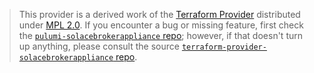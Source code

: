> This provider is a derived work of the [Terraform Provider](https://github.com/terraform-providers/terraform-provider-solacebrokerappliance)
> distributed under [MPL 2.0](https://www.mozilla.org/en-US/MPL/2.0/). If you encounter a bug or missing feature,
> first check the [`pulumi-solacebrokerappliance` repo](/issues); however, if that doesn't turn up anything,
> please consult the source [`terraform-provider-solacebrokerappliance` repo](https://github.com/terraform-providers/terraform-provider-solacebrokerappliance/issues).
